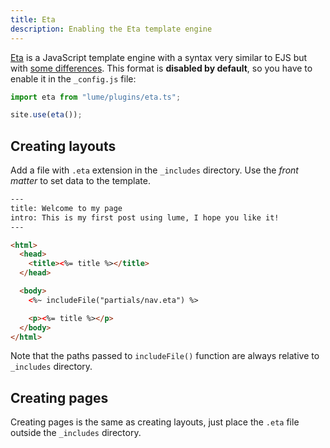 ```yaml
---
title: Eta
description: Enabling the Eta template engine
---
```


[Eta](https://eta.js.org/) is a JavaScript template engine with a syntax very
similar to EJS but with
[some differences](https://eta.js.org/docs/about/eta-vs-ejs). This format is
**disabled by default**, so you have to enable it in the `_config.js` file:

```js
import eta from "lume/plugins/eta.ts";

site.use(eta());
```

## Creating layouts

Add a file with `.eta` extension in the `_includes` directory. Use the _front
matter_ to set data to the template.

```html
---
title: Welcome to my page
intro: This is my first post using lume, I hope you like it!
---

<html>
  <head>
    <title><%= title %></title>
  </head>

  <body>
    <%~ includeFile("partials/nav.eta") %>

    <p><%= title %></p>
  </body>
</html>
```

Note that the paths passed to `includeFile()` function are always relative to
`_includes` directory.

## Creating pages

Creating pages is the same as creating layouts, just place the `.eta` file
outside the `_includes` directory.
